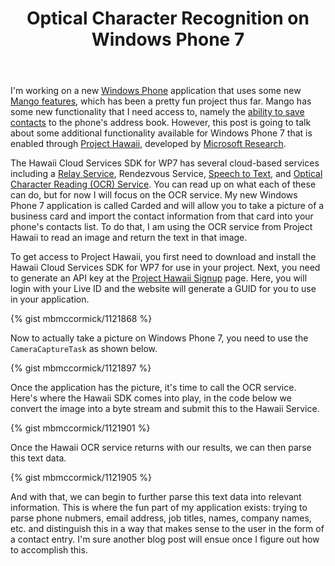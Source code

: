 ﻿---
layout: post
title: "Optical Character Recognition on Windows Phone 7"
---

I'm working on a new [Windows Phone](http://www.microsoft.com/windowsphone/en-us/default.aspx) application that uses some new [Mango features](http://www.engadget.com/2011/05/24/microsoft-announces-windows-phone-mango-update-early-and-in/), which has been a pretty fun project thus far. Mango has some new functionality that I need access to, namely the [ability to save contacts](http://www.windowsphonegeek.com/tips/8-How-to-use-SaveContactTask-in-Windows-Phone-Mango) to the phone's address book. However, this post is going to talk about some additional functionality available for Windows Phone 7 that is enabled through [Project Hawaii](http://research.microsoft.com/en-us/um/redmond/projects/hawaii/), developed by [Microsoft Research](http://research.microsoft.com/en-us/).

The Hawaii Cloud Services SDK for WP7 has several cloud-based services including a [Relay Service](http://research.microsoft.com/en-us/um/redmond/projects/hawaii/download/HowToUseTheHawaiiRelayService.pdf), Rendezvous Service, [Speech to Text](http://research.microsoft.com/en-us/um/redmond/projects/hawaii/download/HowToUseTheSpeechToTextService.pdf), and [Optical Character Reading (OCR) Service](http://research.microsoft.com/en-us/um/redmond/projects/hawaii/download/HowToUseTheHawaiiRelayService.pdf). You can read up on what each of these can do, but for now I will focus on the OCR service. My new Windows Phone 7 application is called Carded and will allow you to take a picture of a business card and import the contact information from that card into your phone's contacts list. To do that, I am using the OCR service from Project Hawaii to read an image and return the text in that image.

To get access to Project Hawaii, you first need to download and install the Hawaii Cloud Services SDK for WP7 for use in your project. Next, you need to generate an API key at the [Project Hawaii Signup](http://hawaiiguidgen.cloudapp.net/) page. Here, you will login with your Live ID and the website will generate a GUID for you to use in your application.

{% gist mbmccormick/1121868 %}

Now to actually take a picture on Windows Phone 7, you need to use the `CameraCaptureTask` as shown below.

{% gist mbmccormick/1121897 %}

Once the application has the picture, it's time to call the OCR service. Here's where the Hawaii SDK comes into play, in the code below we convert the image into a byte stream and submit this to the Hawaii Service.

{% gist mbmccormick/1121901 %}

Once the Hawaii OCR service returns with our results, we can then parse this text data.

{% gist mbmccormick/1121905 %}

And with that, we can begin to further parse this text data into relevant information. This is where the fun part of my application exists: trying to parse phone nubmers, email address, job titles, names, company names, etc. and distinguish this in a way that makes sense to the user in the form of a contact entry. I'm sure another blog post will ensue once I figure out how to accomplish this.
